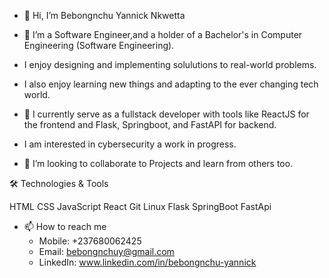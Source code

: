 - 👋 Hi, I’m Bebongnchu Yannick Nkwetta

- 👀 I’m a Software Engineer,and a holder of a Bachelor's in Computer Engineering (Software Engineering).
- I enjoy designing and implementing solulutions to real-world problems.
- I also enjoy learning new things and adapting to the ever changing tech world.
  
- 🌱 I currently serve as a fullstack developer with tools like ReactJS for the frontend and Flask, Springboot, and FastAPI for backend.
- I am interested in cybersecurity a work in progress.
- 💞️ I’m looking to collaborate to Projects and learn from others too.

🛠️ Technologies & Tools

HTML CSS JavaScript React Git Linux Flask SpringBoot FastApi

   
- 📫 How to reach me
  -  Mobile: +237680062425
  -  Email: bebongnchuy@gmail.com
  -  LinkedIn: www.linkedin.com/in/bebongnchu-yannick
